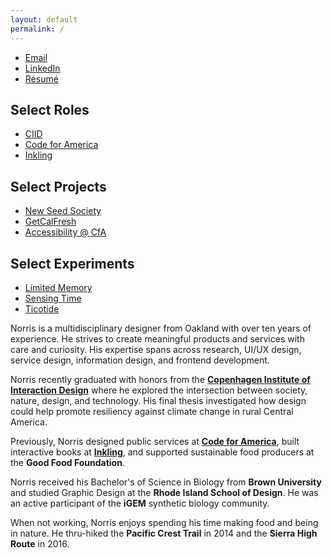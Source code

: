 ```yaml
---
layout: default
permalink: /
---
```


<article class="about main-content row">
	<section class="about__contact col-md-3 col-sm-6 col-xs-12 last-xs first-md">
		<div class="about__photo"></div>
	</section>
	<section class="about__selected-works col-md-3 col-sm-6 col-xs-12 spacing-below-40">
		<ul class="list--no-style">
			<li><a href="mailto:norrishung@gmail.com">Email</a></li>
			<li><a href="https://www.linkedin.com/in/norrishung/">LinkedIn</a></li>
			<li><a href="/images/norrishung_cv.pdf">Résumé</a></li>
		</ul>
		<h2>Select Roles</h2>
		<ul class="list--no-style">
			<li><a href="{% post_url 2021-03-01-ciid %}">CIID</a></li>
			<li><a href="{% post_url 2019-11-01-cfa %}">Code for America</a></li>
			<li><a href="{% post_url 2014-04-31-inkling %}">Inkling</a></li>
		</ul>
		<h2>Select Projects</h2>
		<ul class="list--no-style">
			<li><a href="{% post_url 2021-02-26-new-seed-society %}">New Seed Society</a></li>
			<li><a href="{% post_url 2018-12-31-getcalfresh %}">GetCalFresh</a></li>
			<li><a href="{% post_url 2019-09-03-honeycrisp %}">Accessibility @ CfA</a></li>
		</ul>
		<h2>Select Experiments</h2>
		<ul class="list--no-style">
			<li><a href="{% post_url 2020-06-21-limited-memory %}">Limited Memory</a></li>
			<li><a href="{% post_url 2020-09-04-sensing-time %}">Sensing Time</a></li>
			<li><a href="{% post_url 2020-09-18-ticotide %}">Ticotide</a></li>
		</ul>
	</section>
	<section class="about__bio col-md-6 col-xs-12 first-xs last-md spacing-below-40">
		<p>Norris is a multidisciplinary designer from Oakland with over ten years of experience. He strives to create meaningful products and services with care and curiosity. His expertise spans across research, UI/UX design, service design, information design, and frontend development.</p>
		<p>Norris recently graduated with honors from the <strong><a href="{% post_url 2021-03-01-ciid %}">Copenhagen Institute of Interaction Design</a></strong> where he explored the intersection between society, nature, design, and technology. His final thesis investigated how design could help promote resiliency against climate change in rural Central America.</p>
		<p>Previously, Norris designed public services at <strong><a href="{% post_url 2019-11-01-cfa %}">Code for America</a></strong>, built interactive books at <strong><a href="{% post_url 2014-04-31-inkling %}">Inkling</a></strong>, and supported sustainable food producers at the <strong>Good Food Foundation</strong>.</p>
		<p>Norris received his Bachelor's of Science in Biology from <strong>Brown University</strong> and studied Graphic Design at the <strong>Rhode Island School of Design</strong>. He was an active participant of the <strong>iGEM</strong> synthetic biology community.</p>
		<p>When not working, Norris enjoys spending his time making food and being in nature. He thru-hiked the <strong>Pacific Crest Trail</strong> in 2014 and the <strong>Sierra High Route</strong> in 2016.</p>
	</section>
</article>
